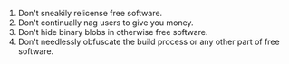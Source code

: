 1. Don't sneakily relicense free software.
2. Don't continually nag users to give you money.
3. Don't hide binary blobs in otherwise free software.
4. Don't needlessly obfuscate the build process or any other part of free software.
